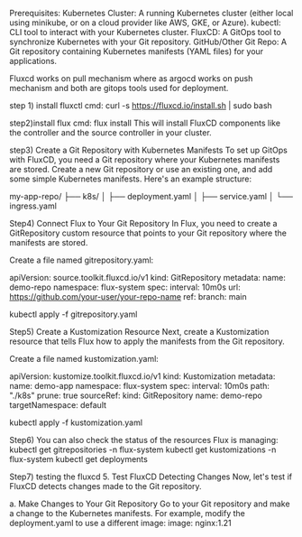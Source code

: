 Prerequisites:
Kubernetes Cluster: A running Kubernetes cluster (either local using minikube, or on a cloud provider like AWS, GKE, or Azure).
kubectl: CLI tool to interact with your Kubernetes cluster.
FluxCD: A GitOps tool to synchronize Kubernetes with your Git repository.
GitHub/Other Git Repo: A Git repository containing Kubernetes manifests (YAML files) for your applications.

Fluxcd works on pull mechanism where as argocd works on push mechanism and both are gitops tools used for deployment.


step 1) install fluxctl
cmd: curl -s https://fluxcd.io/install.sh | sudo bash


step2)install flux 
cmd: flux install
This will install FluxCD components like the controller and the source controller in your cluster.


step3)  Create a Git Repository with Kubernetes Manifests
To set up GitOps with FluxCD, you need a Git repository where your Kubernetes manifests are stored. Create a new Git repository or use an existing one, and add some simple Kubernetes manifests. Here's an example structure:

my-app-repo/
├── k8s/
│   ├── deployment.yaml
│   ├── service.yaml
│   └── ingress.yaml


Step4) Connect Flux to Your Git Repository
In Flux, you need to create a GitRepository custom resource that points to your Git repository where the manifests are stored.

Create a file named gitrepository.yaml:

apiVersion: source.toolkit.fluxcd.io/v1
kind: GitRepository
metadata:
  name: demo-repo
  namespace: flux-system
spec:
  interval: 10m0s
  url: https://github.com/your-user/your-repo-name
  ref:
    branch: main

kubectl apply -f gitrepository.yaml



Step5)  Create a Kustomization Resource
Next, create a Kustomization resource that tells Flux how to apply the manifests from the Git repository.

Create a file named kustomization.yaml:


apiVersion: kustomize.toolkit.fluxcd.io/v1
kind: Kustomization
metadata:
  name: demo-app
  namespace: flux-system
spec:
  interval: 10m0s
  path: "./k8s"
  prune: true
  sourceRef:
    kind: GitRepository
    name: demo-repo
  targetNamespace: default


kubectl apply -f kustomization.yaml


Step6) You can also check the status of the resources Flux is managing:
kubectl get gitrepositories -n flux-system
kubectl get kustomizations -n flux-system
kubectl get deployments


Step7) testing the fluxcd
5. Test FluxCD Detecting Changes
Now, let's test if FluxCD detects changes made to the Git repository.

a. Make Changes to Your Git Repository
Go to your Git repository and make a change to the Kubernetes manifests. For example, modify the deployment.yaml to use a different image:
        image: nginx:1.21
